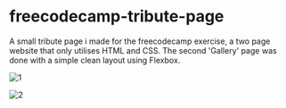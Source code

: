 # freecodecamp-tribute-page
A small tribute page i made for the freecodecamp exercise, a two page website that only utilises HTML and CSS. The second 'Gallery' page was done with a simple clean layout using Flexbox.



![1](https://user-images.githubusercontent.com/73814371/138193660-3d46f7d1-2f5b-4a08-86c9-13e36dfe0e4c.PNG)


![2](https://user-images.githubusercontent.com/73814371/138193663-8df4099e-7a4a-4495-999b-2d6d95669777.PNG)
